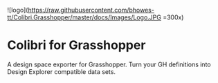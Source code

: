 ![logo](https://raw.githubusercontent.com/bhowes-tt/Colibri.Grasshopper/master/docs/Images/Logo.JPG =300x)
# Colibri for Grasshopper
A design space exporter for Grasshopper.  Turn your GH definitions into Design Explorer compatible data sets.
